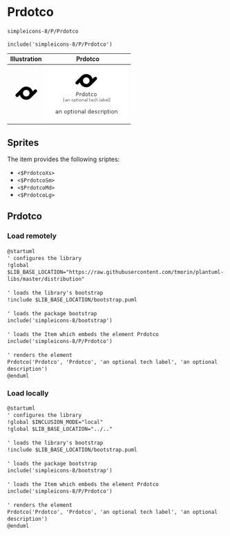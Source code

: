 # Prdotco


```text
simpleicons-8/P/Prdotco
```

```text
include('simpleicons-8/P/Prdotco')
```



| Illustration | Prdotco |
| :---: | :---: |
| ![illustration for Illustration](../../simpleicons-8/P/Prdotco.png) | ![illustration for Prdotco](../../simpleicons-8/P/Prdotco.Local.png) |



## Sprites
The item provides the following sriptes:

- `<$PrdotcoXs>`
- `<$PrdotcoSm>`
- `<$PrdotcoMd>`
- `<$PrdotcoLg>`





## Prdotco

### Load remotely
```plantuml
@startuml
' configures the library
!global $LIB_BASE_LOCATION="https://raw.githubusercontent.com/tmorin/plantuml-libs/master/distribution"

' loads the library's bootstrap
!include $LIB_BASE_LOCATION/bootstrap.puml

' loads the package bootstrap
include('simpleicons-8/bootstrap')

' loads the Item which embeds the element Prdotco
include('simpleicons-8/P/Prdotco')

' renders the element
Prdotco('Prdotco', 'Prdotco', 'an optional tech label', 'an optional description')
@enduml
```

### Load locally
```plantuml
@startuml
' configures the library
!global $INCLUSION_MODE="local"
!global $LIB_BASE_LOCATION="../.."

' loads the library's bootstrap
!include $LIB_BASE_LOCATION/bootstrap.puml

' loads the package bootstrap
include('simpleicons-8/bootstrap')

' loads the Item which embeds the element Prdotco
include('simpleicons-8/P/Prdotco')

' renders the element
Prdotco('Prdotco', 'Prdotco', 'an optional tech label', 'an optional description')
@enduml
```

